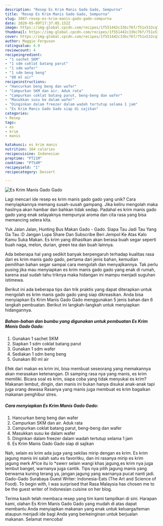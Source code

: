 ```yaml
---
description: "Resep Es Krim Manis Gado Gado, Sempurna"
title: "Resep Es Krim Manis Gado Gado, Sempurna"
slug: 3087-resep-es-krim-manis-gado-gado-sempurna
date: 2020-05-09T17:37:05.152Z
image: https://img-global.cpcdn.com/recipes/1f551442c33bc76f/751x532cq70/es-krim-manis-gado-gado-foto-resep-utama.jpg
thumbnail: https://img-global.cpcdn.com/recipes/1f551442c33bc76f/751x532cq70/es-krim-manis-gado-gado-foto-resep-utama.jpg
cover: https://img-global.cpcdn.com/recipes/1f551442c33bc76f/751x532cq70/es-krim-manis-gado-gado-foto-resep-utama.jpg
author: Maggie Ferguson
ratingvalue: 4.9
reviewcount: 4
recipeingredient:
- "1 sachet SKM"
- "1 sdm coklat batang parut"
- "1 sdm wafer"
- "1 sdm beng beng"
- "80 ml air"
recipeinstructions:
- "Hancurkan beng beng dan wafer"
- "Campurkan SKM dan air. Aduk rata"
- "Campurkan coklat batang parut, beng-beng dan wafer"
- "Masukkan susu ke dalam wafer"
- "Dinginkan dalam freezer dalam wadah tertutup selama 1 jam"
- "Es Krim Manis Gado Gado siap di sajikan"
categories:
- Resep
tags:
- es
- krim
- manis

katakunci: es krim manis 
nutrition: 164 calories
recipecuisine: Indonesian
preptime: "PT21M"
cooktime: "PT54M"
recipeyield: "1"
recipecategory: Dessert

---
```



![Es Krim Manis Gado Gado](https://img-global.cpcdn.com/recipes/1f551442c33bc76f/751x532cq70/es-krim-manis-gado-gado-foto-resep-utama.jpg)

Lagi mencari ide resep es krim manis gado gado yang unik? Cara menyiapkannya memang susah-susah gampang. Jika keliru mengolah maka hasilnya akan hambar dan bahkan tidak sedap. Padahal es krim manis gado gado yang enak selayaknya mempunyai aroma dan cita rasa yang bisa memancing selera kita.

Yuk Jalan Jalan, Hunting Bus Makan Gado - Gado. Siapa Tau Jadi Tau Yang Ga Tau :D Jangan Lupa Share Dan Subscribe Beri Jempol Ke Atas Kalo Kamu Suka Makan. Es krim yang dihasilkan akan berasa buah segar seperti buah naga, melon, durian, green tea dan buah lainnya.

Ada beberapa hal yang sedikit banyak berpengaruh terhadap kualitas rasa dari es krim manis gado gado, pertama dari jenis bahan, kemudian pemilihan bahan segar sampai cara mengolah dan menyajikannya. Tak perlu pusing jika mau menyiapkan es krim manis gado gado yang enak di rumah, karena asal sudah tahu triknya maka hidangan ini mampu menjadi suguhan istimewa.


Berikut ini ada beberapa tips dan trik praktis yang dapat diterapkan untuk mengolah es krim manis gado gado yang siap dikreasikan. Anda bisa menyiapkan Es Krim Manis Gado Gado menggunakan 5 jenis bahan dan 6 langkah pembuatan. Berikut ini langkah-langkah untuk menyiapkan hidangannya.

<!--inarticleads1-->

##### Bahan-bahan dan bumbu yang digunakan untuk pembuatan Es Krim Manis Gado Gado:

1. Gunakan 1 sachet SKM
1. Siapkan 1 sdm coklat batang parut
1. Gunakan 1 sdm wafer
1. Sediakan 1 sdm beng beng
1. Gunakan 80 ml air


Efek dari makan es krim ini, bisa membuat seseorang yang memakannya akan merasakan ketenangan. Di samping rasa nya yang manis, es krim memiliki. Bicara soal es krim, siapa coba yang tidak menyukai es krim? Makanan lembut, dingin, dan manis ini bukan hanya disukai anak-anak tapi juga orang dewasa Rasanya yang manis juga membuat es krim bagaikan makanan penghibur stres. 

<!--inarticleads2-->

##### Cara menyiapkan Es Krim Manis Gado Gado:

1. Hancurkan beng beng dan wafer
1. Campurkan SKM dan air. Aduk rata
1. Campurkan coklat batang parut, beng-beng dan wafer
1. Masukkan susu ke dalam wafer
1. Dinginkan dalam freezer dalam wadah tertutup selama 1 jam
1. Es Krim Manis Gado Gado siap di sajikan


Nah, selain es krim ada juga yang sekilas mirip dengan es krim. Es krim jagung manis ini salah satu es favoritku, dan ini rasanya mirip es krim jagung merk A*ice itu lo *swerr selain wangi khas jagung,es krim nya juga lembut banget, warnanya juga cantik. Tips nya pilih jagung manis yang berwarna kuning terang ya, jangan jagung yang warnanya pucat nanti jadi. Gado-Gado Surabaya Guest Writer: Indonesia-Eats (The Art and Science of Food). To begin with, I was surprised that Rasa Malaysia has chosen me to be the guest writer of Indonesian cuisine on her blog. 

Terima kasih telah membaca resep yang tim kami tampilkan di sini. Harapan kami, olahan Es Krim Manis Gado Gado yang mudah di atas dapat membantu Anda menyiapkan makanan yang enak untuk keluarga/teman ataupun menjadi ide bagi Anda yang berkeinginan untuk berjualan makanan. Selamat mencoba!

